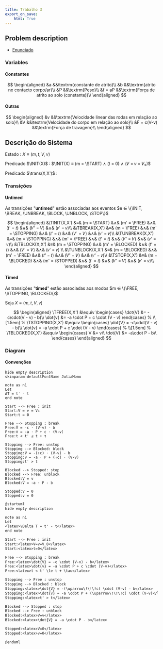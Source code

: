 ```yaml
---
title: Trabalho 3
export_on_save:
    html: True
---
```


$$
% Comandos auxiliares
\newcommand{\mode}[1]{\textrm{#1}}
\newcommand{\untimed}[1]{\operatorname{{untimed}_{#1}}}
\newcommand{\timed}[1]{\operatorname{{timed}_{#1}}}
% Modos
\newcommand{\START}{\mode{START}}
\newcommand{\FREE}{\mode{FREE}}
\newcommand{\BLOCKED}{\mode{BLOCKED}}
\newcommand{\STOPPING}{\mode{STOPPING}}
\newcommand{\STOPPED}{\mode{STOPPED}}
% Eventos
\newcommand{\INIT}{\mode{𝗂𝗇𝗂𝗍}}
\newcommand{\BREAK}{\mode{𝖻𝗋𝖾𝖺𝗄}}
\newcommand{\UNBREAK}{\mode{unbreak}}
\newcommand{\BLOCK}{\mode{𝖻𝗅𝗈𝖼𝗄}}
\newcommand{\UNBLOCK}{\mode{𝗎𝗇𝖻𝗅𝗈𝖼𝗄}}
\newcommand{\STOP}{\mode{𝗌𝗍𝗈𝗉}}
% Transições: Timed
\newcommand{\TSTART}{\timed{\small\START}}
\newcommand{\TFREE}{\timed{\small\FREE}}
\newcommand{\TBLOCKED}{\timed{\small\BLOCKED}}
\newcommand{\TSTOPPING}{\timed{\small\STOPPING}}
\newcommand{\TSTOPPED}{\timed{\small\STOPPED}}
% Transições: Untimed
\newcommand{\TINIT}{\untimed{\INIT}}
\newcommand{\TBREAK}{\untimed{\BREAK}}
\newcommand{\TUNBREAK}{\untimed{\UNBREAK}}
\newcommand{\TBLOCK}{\untimed{\BLOCK}}
\newcommand{\TUNBLOCK}{\untimed{\UNBLOCK}}
\newcommand{\TSTOP}{\untimed{\STOP}}
%
\DeclareMathOperator{\trans}{trans}
$$

## Problem description

- [Enunciado](https://paper.dropbox.com/doc/LC-2021-2022-Trabalhos-Praticos-NZEwyS6N5YQQTw1XsYimE)

### Variables

#### Constantes

$$
\begin{aligned}
&a      &&\textrm{constante de atrito}\\
&b      &&\textrm{atrito no contacto corpo/ar}\\
&P      &&\textrm{Peso}\\
&f = aP &&\textrm{Força de atrito ao solo (constante)}\\
\end{aligned}
$$

#### Outras

$$
\begin{aligned}
&v            &&\textrm{Velocidade linear das rodas em relação ao solo}\\
&V            &&\textrm{Velocidade do corpo em relação ao solo}\\
&F = c(V-v)   &&\textrm{Força de travagem}\\
\end{aligned}
$$

## Descrição do Sistema

Estado
: $X ≡ (m,t,V,v)$

Predicado $\INIT(X)$
: $\INIT(X) ≡ (m = \START) ∧ (𝑡 = 0) ∧ (𝑉 = 𝑣 = 𝑉₀)$

Predicado $\trans(X,X')$
: <!--  -->

### Transições

#### Untimed

As transições "**untimed**" estão associadas aos eventos $e ∈ \{\INIT, \BREAK, \UNBREAK, \BLOCK, \UNBLOCK, \STOP\}$

<!-- ∧ (V=v) -->

$$
\begin{aligned}
&\TINIT(X,X')     &≡& (m = \START)    &∧& (m' = \FREE)     &∧& (𝑡' = 𝑡) &∧& (𝑉' = 𝑉) &∧& (𝑣' = 𝑣)\\
&\TBREAK(X,X')    &≡& (m = \FREE)     &∧& (m' = \STOPPING) &∧& (𝑡' = 𝑡) &∧& (𝑉' = 𝑉) &∧& (𝑣' = 𝑣)\\
&\TUNBREAK(X,X')  &≡& (m = \STOPPING) &∧& (m' = \FREE)     &∧& (𝑡' = 𝑡) &∧& (𝑉' = 𝑉) &∧& (𝑣' = 𝑣)\\
&\TBLOCK(X,X')    &≡& (m = \STOPPING) &∧& (m' = \BLOCKED)  &∧& (𝑡' = 𝑡) &∧& (𝑉' = 𝑉) &∧& (𝑣' = 𝑣) \\
&\TUNBLOCK(X,X')  &≡& (m = \BLOCKED)  &∧& (m' = \FREE)     &∧& (𝑡' = 𝑡) &∧& (𝑉' = 𝑉) &∧& (𝑣' = 𝑣)\\
&\TSTOP(X,X')     &≡& (m = \BLOCKED)  &∧& (m' = \STOPPED)     &∧& (𝑡' = 𝑡) &∧& (𝑉' = 𝑉) &∧& (𝑣' = 𝑣)\\
\end{aligned}
$$

#### Timed

As transições "**timed**" estão associadas aos modos $m ∈ \{\FREE, \STOPPING, \BLOCKED\}$

Seja $X ≡ (m, t, V, v)$

$$
\begin{aligned}
\TFREE(X,X')
&\equiv
\begin{cases}
\dot{V} &= -c\cdot(V - v) - b)\\
\dot{v} &= -a \cdot P + c \cdot (V - v)
\end{cases}
%
\\[1.5em]
%
\TSTOPPING(X,X')
&\equiv
\begin{cases}
\dot{V} = -c\cdot(V - v) - b)\\
\dot{v} = -a \cdot P + c \cdot (V - v)
\end{cases}
%
\\[1.5em]
%
\TBLOCKED(X,X')
&\equiv
\begin{cases}
V &= v\\
\dot{V} &= -a\cdot P - b\\
\end{cases}
\end{aligned}
$$

### Diagram

#### Convenções

```puml
hide empty description
skinparam defaultFontName JuliaMono

note as n1
Let
ΔT = t' - t
end note

Start --> Free : init
Start:V = v = V₀
Start:t = 0

Free --> Stopping : break
Free:V̇ = -c ⋅ (V-v) - b
Free:v̇ = -a ⋅ P + c ⋅ (V-v)
Free:t < t' ≤ t + τ

Stopping --> Free: unstop
Stopping --> Blocked: block
Stopping:V̇ = -(↑c) ⋅ (V-v) - b
Stopping:v̇ = -a ⋅ P + (↑c) ⋅ (V-v)
Stopping:t' > t

Blocked --> Stopped: stop
Blocked --> Free: unblock
Blocked:V = v
Blocked:V̇ = -a ⋅ P - b

Stopped:V = 0
Stopped:v = 0

```

<!-- https://plantuml-editor.kkeisuke.com/ -->

```txt {hide}
@startuml
hide empty description

note as n1
Let
<latex>\Delta T = t' - t</latex>
end note

Start --> Free : init
Start:<latex>V=v=V_0</latex>
Start:<latex>t=0</latex>

Free --> Stopping : break
Free:<latex>\dot{V} = -c \cdot (V-v) - b</latex>
Free:<latex>\dot{v} = -a \cdot P + c \cdot (V-v)</latex>
Free:<latex>t < t' \le t + \tau</latex>

Stopping --> Free : unstop
Stopping --> Blocked : block
Stopping:<latex>\dot{V} = -(\uparrow\!\!\!c) \cdot (V-v) - b</latex>
Stopping:<latex>\dot{v} = -a \cdot P + (\uparrow\!\!\!c) \cdot (V-v)</latex>
Stopping:<latex>t' > t</latex>

Blocked --> Stopped : stop
Blocked --> Free : unblock
Blocked:<latex>V=v</latex>
Blocked:<latex>\dot{V} = -a \cdot P - b</latex>

Stopped:<latex>V=0</latex>
Stopped:<latex>v=0</latex>

@enduml
```
